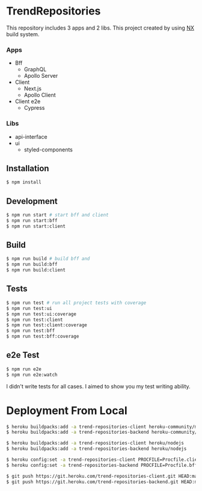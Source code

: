 # TrendRepositories

This repository includes 3 apps and 2 libs. This project created by using [NX](https://nx.dev/) build system.

### Apps

- Bff 
  - GraphQL
  - Apollo Server
- Client
  - Next.js
  - Apollo Client
- Client e2e
  - Cypress

### Libs

- api-interface
- ui
  - styled-components

## Installation

```bash
$ npm install
```

## Development
```bash
$ npm run start # start bff and client
$ npm run start:bff
$ npm run start:client
```

## Build
```bash
$ npm run build # build bff and
$ npm run build:bff
$ npm run build:client
```

## Tests
```sh
$ npm run test # run all project tests with coverage
$ npm run test:ui
$ npm run test:ui:coverage
$ npm run test:client
$ npm run test:client:coverage
$ npm run test:bff
$ npm run test:bff:coverage
```

## e2e Test
```sh
$ npm run e2e
$ npm run e2e:watch
```

I didn't write tests for all cases. I aimed to show you my test writing ability. 

# Deployment From Local

```sh
$ heroku buildpacks:add -a trend-repositories-client heroku-community/multi-procfile
$ heroku buildpacks:add -a trend-repositories-backend heroku-community/multi-procfile

$ heroku buildpacks:add -a trend-repositories-client heroku/nodejs
$ heroku buildpacks:add -a trend-repositories-backend heroku/nodejs

$ heroku config:set -a trend-repositories-client PROCFILE=Procfile.client   
$ heroku config:set -a trend-repositories-backend PROCFILE=Procfile.bff  

$ git push https://git.heroku.com/trend-repositories-client.git HEAD:master 
$ git push https://git.heroku.com/trend-repositories-backend.git HEAD:master 
```
